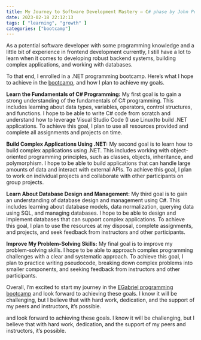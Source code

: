 ```yaml
---
title: My Journey to Software Development Mastery — C# phase by John Peter
date: 2023-02-18 22:12:13
tags: [ "learning", "growth" ]
categories: ["bootcamp"]
---
```


As a potential software developer with some programming knowledge and a little bit of experience in frontend development currently, I still have a lot to learn when it comes to developing robust backend systems, building complex applications, and working with databases. 
<!-- more -->
To that end, I enrolled in a .NET programming bootcamp. Here’s what I hope to achieve in the [bootcamp](https://www.egabriel.dev/bootcamp/), and how I plan to achieve my goals.

**Learn the Fundamentals of C# Programming:** My first goal is to gain a strong understanding of the fundamentals of C# programming. This includes learning about data types, variables, operators, control structures, and functions. I hope to be able to write C# code from scratch and understand how to leverage Visual Studio Code (I use Linux)to build .NET applications. To achieve this goal, I plan to use all resources provided and complete all assignments and projects on time.

**Build Complex Applications Using .NET:** My second goal is to learn how to build complex applications using .NET. This includes working with object-oriented programming principles, such as classes, objects, inheritance, and polymorphism. I hope to be able to build applications that can handle large amounts of data and interact with external APIs. To achieve this goal, I plan to work on individual projects and collaborate with other participants on group projects.

**Learn About Database Design and Management:** My third goal is to gain an understanding of database design and management using C#. This includes learning about database models, data normalization, querying data using SQL, and managing databases. I hope to be able to design and implement databases that can support complex applications. To achieve this goal, I plan to use the resources at my disposal, complete assignments, and projects, and seek feedback from instructors and other participants.

**Improve My Problem-Solving Skills:** My final goal is to improve my problem-solving skills. I hope to be able to approach complex programming challenges with a clear and systematic approach. To achieve this goal, I plan to practice writing pseudocode, breaking down complex problems into smaller components, and seeking feedback from instructors and other participants.

Overall, I’m excited to start my journey in the [EGabriel programming bootcamp](https://www.egabriel.dev/bootcamp/) and look forward to achieving these goals. I know it will be challenging, but I believe that with hard work, dedication, and the support of my peers and instructors, it’s possible.

and look forward to achieving these goals. I know it will be challenging, but I believe that with hard work, dedication, and the support of my peers and instructors, it’s possible.